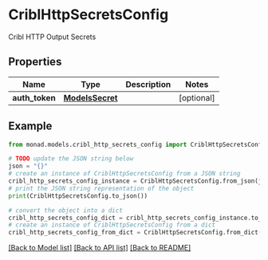 # CriblHttpSecretsConfig

Cribl HTTP Output Secrets

## Properties

Name | Type | Description | Notes
------------ | ------------- | ------------- | -------------
**auth_token** | [**ModelsSecret**](ModelsSecret.md) |  | [optional] 

## Example

```python
from monad.models.cribl_http_secrets_config import CriblHttpSecretsConfig

# TODO update the JSON string below
json = "{}"
# create an instance of CriblHttpSecretsConfig from a JSON string
cribl_http_secrets_config_instance = CriblHttpSecretsConfig.from_json(json)
# print the JSON string representation of the object
print(CriblHttpSecretsConfig.to_json())

# convert the object into a dict
cribl_http_secrets_config_dict = cribl_http_secrets_config_instance.to_dict()
# create an instance of CriblHttpSecretsConfig from a dict
cribl_http_secrets_config_from_dict = CriblHttpSecretsConfig.from_dict(cribl_http_secrets_config_dict)
```
[[Back to Model list]](../README.md#documentation-for-models) [[Back to API list]](../README.md#documentation-for-api-endpoints) [[Back to README]](../README.md)



